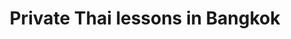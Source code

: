 ---
metaTitle: Private Thai lessons in Bangkok or online
metaDescription: If you have special requests about time slots or topics you wish to learn more about, do not hesitate to contact us for private lessons. Our most experienced teachers are ready to help you with whatever topic you are interested in. We are happy to make arrangements for private classes with flexible schedules.
menu:
    main:
        name: Private lessons
        weight: 4
        parent: Courses ↓
type: courses
layout: private-lessons
banner: busabongprivatelesson3.jpg
title: Private Thai lessons in Bangkok
textSection:
    If you have special requests about time slots or topics you wish to learn more about, do not hesitate to contact us for private lessons. Our most experienced teachers are ready to help you with whatever topic you are interested in. We are happy to make arrangements for private classes with flexible schedules.


    Private classes are available both on-site in Bangkok or online.
khruuTitle: Our private teachers
khruu:
  - name: Khruu Srijan Baonok
    portrait: Wanpen2.png
    degree: Bachelor of Business Administration (General Management)
    experience: 25 years. 2 years at English Volunteer Unit, 11 years at UTL School, and 12 years at RTL School.
  - name: Khruu Busabong Piriyamanop Osato
    portrait: Wanpen2.png
    degree: Bachelor of Arts Program in English
    experience: 25 years. 2 years at Union School, 11 years at UTL School, and 12 years at RTL School
  - name: Mrs. Thannicha Chainetiset
    portrait: Wanpen2.png
    degree: Bachelor of Education Program in English
    experience: 22 years. 10 years at UTL School and 12 years at RTL School
  - name: Miss Wanphen Yangwanna
    portrait: Wanpen2.png
    degree: Bachelor of Education Program in Thai Language
    experience: 21 years. 9 years at UTL School and 12 years at RTL School
  - name: Miss Supaporn Songmuang
    portrait: Wanpen2.png
    degree: Bachelor of Education Program in Thai Language
    experience: 18 years. 6 years at UTL and 12 years at RTL School
  - name: Miss Suppamat Thongkuam
    portrait: Wanpen2.png
    degree: Bachelor of Education Program in Thai Language
    experience: 17 years. 5 years at UTL and 12 years at RTL School
---